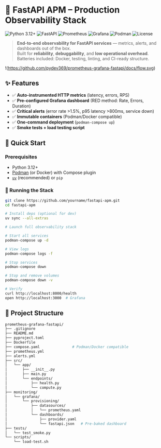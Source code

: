 # 🚀 FastAPI APM – Production Observability Stack

![Python 3.12+](https://img.shields.io/badge/Python-3.12%2B-blue?logo=python)
![FastAPI](https://img.shields.io/badge/FastAPI-0.104%2B-green?logo=fastapi)
![Prometheus](https://img.shields.io/badge/Prometheus-Metrics-orange?logo=prometheus)
![Grafana](https://img.shields.io/badge/Grafana-Dashboards-orange?logo=grafana)
![Podman](https://img.shields.io/badge/Podman-Containers-blue?logo=podman)
![License](https://img.shields.io/badge/License-MIT-purple)

> **End-to-end observability for FastAPI services** — metrics, alerts, and dashboards out of the box.  
> Built for **reliability**, **debuggability**, and **low operational overhead**.
 > Batteries included: Docker, testing, linting, and CI-ready structure.
>

!(https://github.com/pydev369/prometheus-grafana-fastapi/docs/flow.svg)

## ✨ Features

- ✅ **Auto-instrumented HTTP metrics** (latency, errors, RPS)
- ✅ **Pre-configured Grafana dashboard** (RED method: Rate, Errors, Duration)
- ✅ **Critical alerts** (error rate >1.5%, p95 latency >800ms, service down)
- ✅ **Immutable containers** (Podman/Docker compatible)
- ✅ **One-command deployment** (`podman-compose up`)
- ✅ **Smoke tests + load testing script**

## 🚀 Quick Start

### Prerequisites
- Python 3.12+
- [Podman](https://podman.io) (or Docker) with Compose plugin
- [`uv`](https://docs.astral.sh/uv/) (recommended) or `pip`

### 🐳 Running the Stack

```bash
git clone https://github.com/yourname/fastapi-apm.git
cd fastapi-apm

# Install deps (optional for dev)
uv sync --all-extras

# Launch full observability stack

# Start all services
podman-compose up -d

# View logs
podman-compose logs -f

# Stop services
podman-compose down

# Stop and remove volumes
podman-compose down -v

# Verify
curl http://localhost:8000/health
open http://localhost:3000  # Grafana
```

## 📁 Project Structure
```bash
prometheus-grafana-fastapi/
├── .gitignore
├── README.md
├── pyproject.toml
├── Dockerfile
├── compose.yaml               # Podman/Docker compatible
├── prometheus.yml
├── alerts.yml
├── src/
│   └── app/
│       ├── __init__.py
│       ├── main.py
│       └── endpoints/
│           ├── health.py
│           └── compute.py
├── monitoring/
│   └── grafana/
│       └── provisioning/
│           ├── datasources/
│           │   └── prometheus.yaml
│           └── dashboards/
│               ├── provider.yaml
│               └── fastapi.json   # Pre-baked dashboard
├── tests/
│   └── test_smoke.py
└── scripts/
    └── load-test.sh

```

